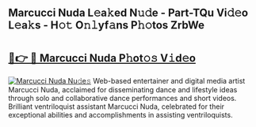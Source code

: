 ## Marcucci Nuda L𝚎a𝚔ed N𝚞𝚍e - Part-TQu Vi𝚍𝚎o L𝚎a𝚔s - H𝚘𝚝 O𝚗𝚕yf𝚊ns P𝚑𝚘tos ZrbWe

# <h2><a href="http://kf30hrj.oniu.top/?m=Marcucci+Nuda">🔗👉 🔴 Marcucci Nuda P𝚑ot𝚘𝚜 V𝚒d𝚎o</a></h2>

[![Marcucci Nuda Nu𝚍e𝚜](https://i.imgur.com/0qMVB7G.gif)](http://kf30hrj.oniu.top/?m=Marcucci+Nuda)
Web-based entertainer and digital media artist Marcucci Nuda, acclaimed for disseminating dance and lifestyle ideas through solo and collaborative dance performances and short videos. Brilliant ventriloquist assistant Marcucci Nuda, celebrated for their exceptional abilities and accomplishments in assisting ventriloquists.  
